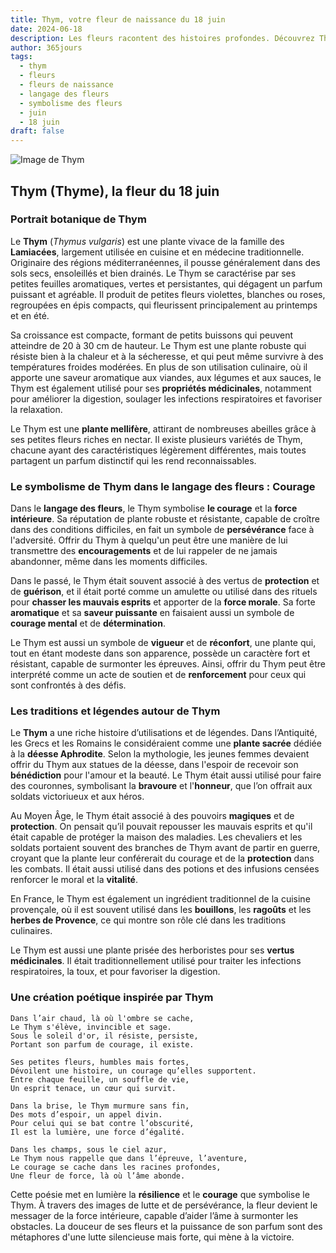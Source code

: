 ```yaml
---
title: Thym, votre fleur de naissance du 18 juin
date: 2024-06-18
description: Les fleurs racontent des histoires profondes. Découvrez Thym, votre fleur de naissance du 18 juin, ses symboles et récits fascinants. Plongez dans sa signification et son langage unique dans l'art floral.
author: 365jours
tags:
  - thym
  - fleurs
  - fleurs de naissance
  - langage des fleurs
  - symbolisme des fleurs
  - juin
  - 18 juin
draft: false
---
```


![Image de Thym](https://cdn.pixabay.com/photo/2020/05/07/12/57/thyme-5141399_640.jpg#center)


## Thym (Thyme), la fleur du 18 juin

### Portrait botanique de Thym

Le **Thym** (_Thymus vulgaris_) est une plante vivace de la famille des **Lamiacées**, largement utilisée en cuisine et en médecine traditionnelle. Originaire des régions méditerranéennes, il pousse généralement dans des sols secs, ensoleillés et bien drainés. Le Thym se caractérise par ses petites feuilles aromatiques, vertes et persistantes, qui dégagent un parfum puissant et agréable. Il produit de petites fleurs violettes, blanches ou roses, regroupées en épis compacts, qui fleurissent principalement au printemps et en été.

Sa croissance est compacte, formant de petits buissons qui peuvent atteindre de 20 à 30 cm de hauteur. Le Thym est une plante robuste qui résiste bien à la chaleur et à la sécheresse, et qui peut même survivre à des températures froides modérées. En plus de son utilisation culinaire, où il apporte une saveur aromatique aux viandes, aux légumes et aux sauces, le Thym est également utilisé pour ses **propriétés médicinales**, notamment pour améliorer la digestion, soulager les infections respiratoires et favoriser la relaxation.

Le Thym est une **plante mellifère**, attirant de nombreuses abeilles grâce à ses petites fleurs riches en nectar. Il existe plusieurs variétés de Thym, chacune ayant des caractéristiques légèrement différentes, mais toutes partagent un parfum distinctif qui les rend reconnaissables.

### Le symbolisme de Thym dans le langage des fleurs : Courage

Dans le **langage des fleurs**, le Thym symbolise **le courage** et la **force intérieure**. Sa réputation de plante robuste et résistante, capable de croître dans des conditions difficiles, en fait un symbole de **persévérance** face à l'adversité. Offrir du Thym à quelqu'un peut être une manière de lui transmettre des **encouragements** et de lui rappeler de ne jamais abandonner, même dans les moments difficiles.

Dans le passé, le Thym était souvent associé à des vertus de **protection** et de **guérison**, et il était porté comme un amulette ou utilisé dans des rituels pour **chasser les mauvais esprits** et apporter de la **force morale**. Sa forte **aromatique** et sa **saveur puissante** en faisaient aussi un symbole de **courage mental** et de **détermination**.

Le Thym est aussi un symbole de **vigueur** et de **réconfort**, une plante qui, tout en étant modeste dans son apparence, possède un caractère fort et résistant, capable de surmonter les épreuves. Ainsi, offrir du Thym peut être interprété comme un acte de soutien et de **renforcement** pour ceux qui sont confrontés à des défis.

### Les traditions et légendes autour de Thym

Le **Thym** a une riche histoire d’utilisations et de légendes. Dans l’Antiquité, les Grecs et les Romains le considéraient comme une **plante sacrée** dédiée à la **déesse Aphrodite**. Selon la mythologie, les jeunes femmes devaient offrir du Thym aux statues de la déesse, dans l'espoir de recevoir son **bénédiction** pour l'amour et la beauté. Le Thym était aussi utilisé pour faire des couronnes, symbolisant la **bravoure** et l'**honneur**, que l’on offrait aux soldats victoriueux et aux héros.

Au Moyen Âge, le Thym était associé à des pouvoirs **magiques** et de **protection**. On pensait qu’il pouvait repousser les mauvais esprits et qu'il était capable de protéger la maison des maladies. Les chevaliers et les soldats portaient souvent des branches de Thym avant de partir en guerre, croyant que la plante leur conférerait du courage et de la **protection** dans les combats. Il était aussi utilisé dans des potions et des infusions censées renforcer le moral et la **vitalité**.

En France, le Thym est également un ingrédient traditionnel de la cuisine provençale, où il est souvent utilisé dans les **bouillons**, les **ragoûts** et les **herbes de Provence**, ce qui montre son rôle clé dans les traditions culinaires.

Le Thym est aussi une plante prisée des herboristes pour ses **vertus médicinales**. Il était traditionnellement utilisé pour traiter les infections respiratoires, la toux, et pour favoriser la digestion.

### Une création poétique inspirée par Thym

```
Dans l’air chaud, là où l'ombre se cache,
Le Thym s'élève, invincible et sage.
Sous le soleil d'or, il résiste, persiste,
Portant son parfum de courage, il existe.

Ses petites fleurs, humbles mais fortes,
Dévoilent une histoire, un courage qu’elles supportent.
Entre chaque feuille, un souffle de vie,
Un esprit tenace, un cœur qui survit.

Dans la brise, le Thym murmure sans fin,
Des mots d’espoir, un appel divin.
Pour celui qui se bat contre l’obscurité,
Il est la lumière, une force d’égalité.

Dans les champs, sous le ciel azur,
Le Thym nous rappelle que dans l’épreuve, l’aventure,
Le courage se cache dans les racines profondes,
Une fleur de force, là où l’âme abonde.
```

Cette poésie met en lumière la **résilience** et le **courage** que symbolise le Thym. À travers des images de lutte et de persévérance, la fleur devient le messager de la force intérieure, capable d’aider l’âme à surmonter les obstacles. La douceur de ses fleurs et la puissance de son parfum sont des métaphores d'une lutte silencieuse mais forte, qui mène à la victoire.
